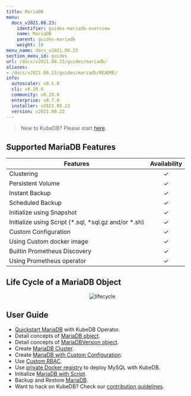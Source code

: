 ```yaml
---
title: MariaDB
menu:
  docs_v2021.08.23:
    identifier: guides-mariadb-overview
    name: MariaDB
    parent: guides-mariadb
    weight: 10
menu_name: docs_v2021.08.23
section_menu_id: guides
url: /docs/v2021.08.23/guides/mariadb/
aliases:
- /docs/v2021.08.23/guides/mariadb/README/
info:
  autoscaler: v0.5.0
  cli: v0.20.0
  community: v0.20.0
  enterprise: v0.7.0
  installer: v2021.08.23
  version: v2021.08.23
---
```


> New to KubeDB? Please start [here](/docs/v2021.08.23/README).

## Supported MariaDB Features

| Features                                                | Availability |
| ------------------------------------------------------- | :----------: |
| Clustering                                              |   &#10003;   |
| Persistent Volume                                       |   &#10003;   |
| Instant Backup                                          |   &#10003;   |
| Scheduled Backup                                        |   &#10003;   |
| Initialize using Snapshot                               |   &#10003;   |
| Initialize using Script (\*.sql, \*sql.gz and/or \*.sh) |   &#10003;   |
| Custom Configuration                                    |   &#10003;   |
| Using Custom docker image                               |   &#10003;   |
| Builtin Prometheus Discovery                            |   &#10003;   |
| Using Prometheus operator                               |   &#10003;   |

## Life Cycle of a MariaDB Object

<p align="center">
  <img alt="lifecycle"  src="/docs/v2021.08.23/guides/mariadb/images/mariadb-lifecycle.png" >
</p>

## User Guide

- [Quickstart MariaDB](/docs/v2021.08.23/guides/mariadb/quickstart/overview) with KubeDB Operator.
- Detail concepts of [MariaDB object](/docs/v2021.08.23/guides/mariadb/concepts/mariadb).
- Detail concepts of [MariaDBVersion object](/docs/v2021.08.23/guides/mariadb/concepts/mariadb-version).
- Create [MariaDB Cluster](/docs/v2021.08.23/guides/mariadb/clustering/galera-cluster).
- Create [MariaDB with Custom Configuration](/docs/v2021.08.23/guides/mariadb/configuration/using-config-file).
- Use [Custom RBAC](/docs/v2021.08.23/guides/mariadb/custom-rbac/using-custom-rbac).
- Use [private Docker registry](/docs/v2021.08.23/guides/mariadb/private-registry/quickstart) to deploy MySQL with KubeDB.
- Initialize [MariaDB with Script](/docs/v2021.08.23/guides/mariadb/initialization/using-script).
- Backup and Restore [MariaDB](/docs/v2021.08.23/guides/mariadb/backup/overview).
- Want to hack on KubeDB? Check our [contribution guidelines](/docs/v2021.08.23/CONTRIBUTING).
